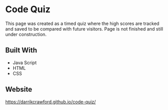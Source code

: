 # Code Quiz
This page was created as a timed quiz where the high scores are tracked and saved to be compared with future visitors. Page is not finished and still under construction.

## Built With
* Java Script
* HTML
* CSS

## Website
https://darrikcrawford.github.io/code-quiz/
